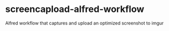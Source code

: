# screencapload-alfred-workflow
Alfred workflow that captures and upload an optimized screenshot to imgur
